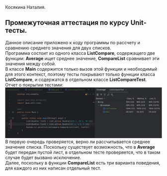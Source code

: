 Косякина Наталия.
## Промежуточная аттестация по курсу Unit-тесты. ##

Данное описание приложено к коду программы по рассчету и сравнению среднего значения для двух списков. <br>
Программа состоит из одного класса **ListCompare**, содержащего две функции: **Average** ищет среднее значение, **CompareList** сравнивает эти значения между собой. <br>
В классе **Main** содержится только вызов этой функции и необходимый для этого контекст, поэтому тесты покрывают только функции класса **ListCompare**, и содержатся в отдельном классе **ListCompareTest**. <br>
Отчет о покрытии тестами: ![Отчет о покрытии тестами](https://github.com/NatalyaKosyakina/UnitTestAttestation/blob/main/Coverage.JPG) <br>
В первую очередь проверяется, верно ли рассчитывается среднее значение списка. Поскольку существует возможность, что в **Average** будет передан пустой лист, в отдельном тесте проверяется, что в таком случае будет вызвано исключение.<br>
Далее, поскольку в функции **CompareList** есть три варианта поведения, для каждого из них написан отдельный тест.
